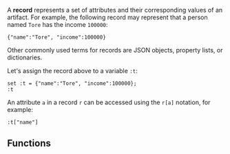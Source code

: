 A **record** represents a set of attributes and their corresponding
values of an artifact. For example, the following record may represent
that a person named `Tore` has the income `100000`:

```
{"name":"Tore", "income":100000}
```

Other commonly used terms for records are JSON objects, property
lists, or dictionaries.

Let's assign the record above to a variable `:t`:

```LIVE
set :t = {"name":"Tore", "income":100000};
:t
```

An attribute `a` in a record `r` can be accessed using the `r[a]`
notation, for example:

```LIVE
:t["name"]
```

## Functions
